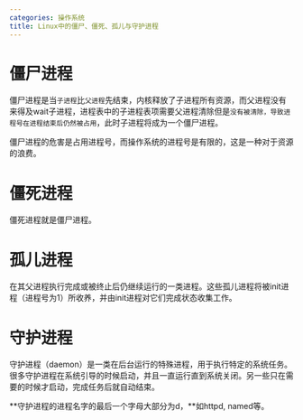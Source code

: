 ```yaml
---
categories: 操作系统
title: Linux中的僵尸、僵死、孤儿与守护进程
---
```


# 僵尸进程

僵尸进程是当`子进程`比`父进程`先结束，内核释放了子进程所有资源，而父进程没有来得及wait子进程，进程表中的子进程表项需要父进程清除但是`没有被清除，导致进程号在进程结束后仍然被占用`，此时子进程将成为一个僵尸进程。

僵尸进程的危害是占用进程号，而操作系统的进程号是有限的，这是一种对于资源的浪费。

# 僵死进程

僵死进程就是僵尸进程。

# 孤儿进程

在其父进程执行完成或被终止后仍继续运行的一类进程。这些孤儿进程将被init进程（进程号为1）所收养，并由init进程对它们完成状态收集工作。

# 守护进程

守护进程（daemon）是一类在后台运行的特殊进程，用于执行特定的系统任务。很多守护进程在系统引导的时候启动，并且一直运行直到系统关闭。另一些只在需要的时候才启动，完成任务后就自动结束。

**守护进程的进程名字的最后一个字母大部分为d，**如httpd, named等。